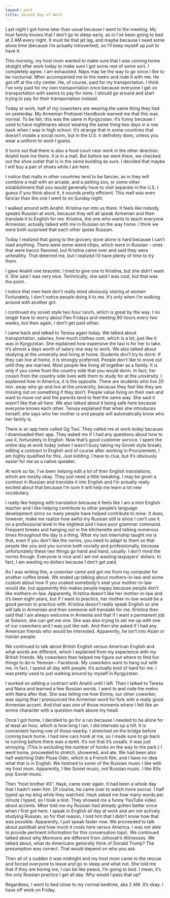 ```yaml
---
layout: post
title: Second Day of Work
---
```


Last night I got home later than usual because I went to the meeting. My host family knows that I don’t go to sleep early, as in I’ve been going to bed at 2 AM every night. It must be that jet lag, and maybe because I need some alone time (because I’m actually introverted), so I’ll keep myself up just to have it.

This morning, my host mom wanted to make sure that I was coming home straight after work today to make sure I got some rest of some sort. I completely agree. I am exhausted. Naps may be the way to go since I like to be nocturnal. 
Mher accompanied me to the metro and rode it with me. He got off at the city center. He, of course, paid for my transportation. I think I’ve only paid for my own transportation once because everyone I get on transportation with seems to pay for mine. I should go around and start trying to pay for their transportation instead.

Today at work, half of my coworkers are wearing the same thing they had on yesterday. My Armenian Pretravel Handbook warned me that this was normal. To be fair, this was the same in Kyrgyzstan. It’s funny because I used to have nightmares about wearing the same thing two days in a row back when I was in high school. It’s strange that in some countries that doesn’t violate a social norm, but in the U.S. it definitely does, unless you wear a uniform to work I guess.

It turns out that there is also a food court near work in the other direction. Anahit took me there. It is in a mall. But before we went there, we checked out the shoe outlet that is in the same building as ours. I decided that maybe I will buy a pair of shoes while I am here.

I notice that malls in other countries tend to be fancier, as in they will combine a mall with an arcade, and a petting zoo, or some other establishment that you would generally have to visit separate in the U.S. I guess if you think about it, it sounds pretty efficient. This mall was even fancier than the one I went to on Sunday night.
 
I walked around with Anahit. Kristina ran into us there. It feels like nobody speaks Russian at work, because they will all speak Armenian and then translate it to English for me. Kristina, the one who wants to teach everyone Armenian, actually talked with me in Russian on the way home. I think we were both surprised that each other spoke Russian.

Today I realized that going to the grocery store alone is hard because I can’t read anything. There were some weird chips, which were in Russian – ones that were bacon flavored, but Kristina came over and said they were unhealthy. That deterred me, but I realized I’d have plenty of time to try them.

I gave Anahit one bracelet. I tried to give one to Kristina, but she didn’t want it. She said I was very nice. Technically, she said I was cool, but that was the point.

I notice that men here don’t really mind obviously staring at women Fortunately, I don’t notice people doing it to me. It’s only when I’m walking around with another girl.

I continued my soviet style two hour lunch, which is great by the way. I no longer have to worry about Flex Fridays and meeting 80 hours every two weeks, but then again, I don’t get paid either. 

I came back and talked to Teresa again today. We talked about transportation, salaries, how much clothes cost, which is a lot, just like it was in Kyrgyzstan. She explained how expensive the taxi is for her to take. It’s almost a days worth of salary one way to work. We also talked about studying at the university and living at home. Students don’t try to dorm. If they can live at home, it is strongly preferred. People don’t like to move out until they are married. Most people like living all together as a family. It is only if you come from the country side that you would dorm. In fact, her cousin from the country side lives with them to study for at the university. I explained how in America, it is the opposite. There are students who live 20 min. away who go and live at the university, because they feel like they are missing out on something if they don’t. People value living on their own and want to move out and the parents tend to feel the same way. She said it wasn’t like that all here. We also talked about it being safe here because everyone knows each other. Teresa explained that when she introduces herself, she says who her mother is and people will automatically know who her family is.

There is an app here called Gg Taxi. They called me at work today because I downloaded their app. They asked me if I had any questions about how to use it, fortunately in English. Now that’s good customer service. 
I spent the entire day at work today  (when I wasn’t busy taking my Soviet style break), editing a contract in English and of course after working in Procurement, I am highly qualified for this. Just kidding. I have to clue, but it’s obviously easier for me as a native speaker. 

At work so far, I’ve been helping edit a lot of their English translations, which are mostly okay. They just need a little tweaking. I may be given a contract in Russian and translate it into English and I’m actually really excited about that because I’m sure it will help me learn a lot new vocabulary.

I really like helping with translation because it feels like I am a mini English teacher and I like helping contribute to other people’s language development since so many people have helped contribute to mine. It does, however, make me realize how awful my Russian still is since I can’t use it on a professional level in the slightest and I have poor grammar command. 
Frequent breaks and hanging out in the kitchenette and talking numerous times throughout the day is a thing. What my last internship taught me is that, even if you don’t like the norms, you need to adapt to them so that people like you and you survive both socially and professionally, because unfortunately these two things go hand and hand, usually. I don’t mind the norms though. Everyone is nice and I am not wasting taxpayers’ dollars. In fact, I am wasting no dollars because I don’t get paid.

As I was writing this, a coworker came and got me from my computer for another coffee break. We ended up talking about mothers-in-law and some custom about how if you snaked somebody’s seat your mother-in-law would die, but apparently this makes people happy because people don’t like mothers-in-law. Apparently, Kristina doesn’t like her mother-in-law and it’s been eight years, but if I want to practice, her mother-in-law would be a good person to practice  with. Kristina doesn’t really speak English so she will talk in Armenian and then someone will translate for me. Kristina then said that I am always welcome in Armenia and that if I want a permanent job at Solaron, she can get me one. She was also trying to set me up with one of our coworkers and I was just like nah. And then she asked if I had any American friends who would be interested. Apparently, he isn’t into Asian or Iranian people.

We continued to talk about British English versus American English and what words are different, which I explained from my experience with my British friends. My coworkers than helped me figure out where to find fun things to do in Yerevan – Facebook. My coworkers want to hang out with me. In fact, I spend all day with people. It’s actually kind of hard for me. I was pretty used to just walking around by myself in Kyrgyzstan.

I worked on editing a contract with Anahit until I left. Then I talked to Teresa and Naira and learned a few Russian words.  I went to and rode the metro with Naira after that. She was telling me how Emma, our other coworker, was saying that I pronounced the Armenian word for fork with a really good Armenian accent. And that was one of those moments where I felt like an anime character with a question mark above my head.

Once I got home, I decided to go for a run because I needed to be alone for at least an hour, which is how long I ran. I did intervals up a hill. It is convenient having one of those nearby.
I stretched on the bridge before coming back home. I had nine cars honk at me, so I made sure to go back to running before there was a tenth. It’s not that it’s unsafe. It was just annoying. (This is excluding the number of honks on the way to the park.) 
I went home, proceeded to stretch, showered, and ate. We had been also half watching Odin Pluse Odin, which is a French film, and I have no idea what that is in English. We listened to some of the Russian music I like with my host mom. Apparently, I like Soviet music, not Russian music. I like 80s pop Soviet music.

Then “host brother #3”, Hayk, came over again. It had been a whole day that I hadn’t seen him. Of course, he came over to watch more soccer. I half typed up my blog while they watched. Hayk asked me how many words per minute I typed, so I took a test. They showed me a funny YouTube video about accents. Mher told me my Russian had already gotten better since when I first got here. I speak in English all day at work and am not actively studying Russian, so for that reason, I told him that I didn’t know how that was possible. Apparently, I just speak faster now. We proceeded to talk about paintball and how much it costs here versus America. I was not able to provide pertinent information for this conversation topic. We continued talked about why Mormons are different from Jehovah’s Witnesses. We talked about, what do Americans generally think of Donald Trump? The presumption was correct. That would depend on who you ask. 

Then all of a sudden it was midnight and my host mom came to the rescue and forced everyone to leave and go to sleep and what not. She told me that if they are boring me, I can be like peace, I’m going to bed. I mean, it’s the only Russian practice I get all day. Why would I pass that up? 

Regardless, I went to bed close to my normal bedtime, aka 2 AM. It’s okay. I have off work on Friday.
